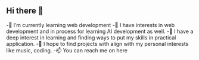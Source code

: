 ## Hi there 👋


-🌱 I’m currently learning web development
-🤔 I have interests in web development and in process for learning AI development as well.
-🎈 I have a deep interest in learning and finding ways to put my skills in practical application.
-🎉 I hope to find projects with align with my personal interests like music, coding.
-📫 You can reach me on here

